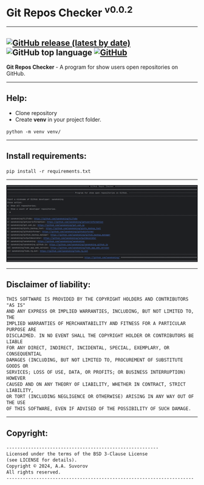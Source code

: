 # Git Repos Checker <sup>v0.0.2</sup>

---
[![GitHub release (latest by date)](https://img.shields.io/github/v/release/saneksking/git_repos_checker)](https://github.com/saneksking/git_repos_checker/)
![GitHub top language](https://img.shields.io/github/languages/top/saneksking/git_repos_checker)
[![GitHub](https://img.shields.io/github/license/saneksking/git_repos_checker)](https://github.com/saneksking/git_repos_checker/blob/master/LICENSE)
---

**Git Repos Checker** - A program for show users open repositories on GitHub.

---

## Help:

- Clone repository
- Create **venv** in your project folder.

`python -m venv venv/`

---

## Install requirements:

`pip install -r requirements.txt`

---

<img src="data/images/logo.png" alt="logo">

---

## Disclaimer of liability:

    THIS SOFTWARE IS PROVIDED BY THE COPYRIGHT HOLDERS AND CONTRIBUTORS "AS IS"
    AND ANY EXPRESS OR IMPLIED WARRANTIES, INCLUDING, BUT NOT LIMITED TO, THE
    IMPLIED WARRANTIES OF MERCHANTABILITY AND FITNESS FOR A PARTICULAR PURPOSE ARE
    DISCLAIMED. IN NO EVENT SHALL THE COPYRIGHT HOLDER OR CONTRIBUTORS BE LIABLE
    FOR ANY DIRECT, INDIRECT, INCIDENTAL, SPECIAL, EXEMPLARY, OR CONSEQUENTIAL
    DAMAGES (INCLUDING, BUT NOT LIMITED TO, PROCUREMENT OF SUBSTITUTE GOODS OR
    SERVICES; LOSS OF USE, DATA, OR PROFITS; OR BUSINESS INTERRUPTION) HOWEVER
    CAUSED AND ON ANY THEORY OF LIABILITY, WHETHER IN CONTRACT, STRICT LIABILITY,
    OR TORT (INCLUDING NEGLIGENCE OR OTHERWISE) ARISING IN ANY WAY OUT OF THE USE
    OF THIS SOFTWARE, EVEN IF ADVISED OF THE POSSIBILITY OF SUCH DAMAGE.

---

## Copyright:
    --------------------------------------------------------
    Licensed under the terms of the BSD 3-Clause License
    (see LICENSE for details).
    Copyright © 2024, A.A. Suvorov
    All rights reserved.
    ---------------------------------------------------------------------
